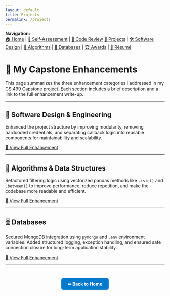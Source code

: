 ```yaml
---
layout: default
title: Projects
permalink: /projects
---
```


**Navigation:**  
[🏠 Home](index.md) | [📝 Self-Assessment](self-assessment.md) | [🎥 Code Review](code-review.md) [📂 Projects](projects.md) | [🛠️ Software Design](artifact-software.md) | [🧠 Algorithms](artifact-algorithms.md) | [💾 Databases](artifact-databases.md)   | [🏆 Awards](awards.md) | [📄 Résumé](resume.md)

# 🧪 My Capstone Enhancements

This page summarizes the three enhancement categories I addressed in my CS 499 Capstone project. Each section includes a brief description and a link to the full enhancement write-up.

---

## 🧩 Software Design & Engineering

Enhanced the project structure by improving modularity, removing hardcoded credentials, and separating callback logic into reusable components for maintainability and scalability.

[🔗 View Full Enhancement](artifact-software.md)

---

## 🧮 Algorithms & Data Structures

Refactored filtering logic using vectorized pandas methods like `.isin()` and `.between()` to improve performance, reduce repetition, and make the codebase more readable and efficient.

[🔗 View Full Enhancement](artifact-algorithms.md)

---

## 🗄️ Databases

Secured MongoDB integration using `pymongo` and `.env` environment variables. Added structured logging, exception handling, and ensured safe connection closure for long-term application stability.

[🔗 View Full Enhancement](artifact-databases.md)

---

<div style="text-align: center; margin-top: 3em;">
  <a href="index.md" style="
    display: inline-block;
    padding: 10px 20px;
    background-color: #007acc;
    color: white;
    border-radius: 6px;
    text-decoration: none;
    font-weight: bold;
    box-shadow: 0 2px 4px rgba(0,0,0,0.1);
  ">⬅ Back to Home</a>
</div>
